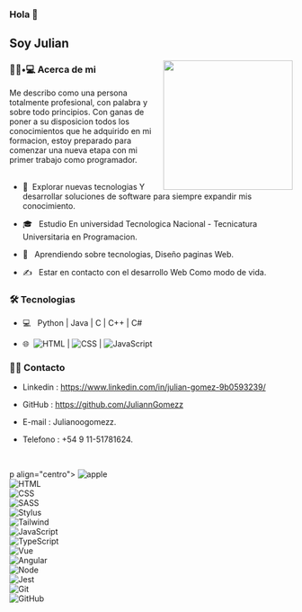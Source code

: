 ### Hola 👋<h2> Soy Julian</h2>

<img align='right' src="https://media.giphy.com/media/M9gbBd9nbDrOTu1Mqx/giphy.gif" width="230">

<h3> 👨🏻•💻 Acerca de mi </h3>

Me describo como una persona totalmente profesional, con palabra y sobre todo principios. 
Con ganas de poner a su disposicion todos los conocimientos que he adquirido en mi formacion, 
estoy preparado para comenzar una nueva etapa con mi primer trabajo como programador.
<br/><br/>

- 🤔 &nbsp;Explorar nuevas tecnologias Y desarrollar soluciones de software para siempre expandir mis conocimiento.

- 🎓 &nbsp; Estudio En universidad Tecnologica Nacional - Tecnicatura Universitaria en Programacion.

- 🌱 &nbsp; Aprendiendo sobre tecnologias, Diseño paginas Web.

- ✍️ &nbsp; Estar en contacto con el desarrollo Web Como modo de vida.



<h3>🛠 Tecnologias </h3>



- 💻 &nbsp; Python | Java | C | C++ | C#

- 🌐 &nbsp;<img src="https://img.shields.io/badge/HTML5-E34F26?style=for-the-badge&logo=html5&logoColor=white" alt="HTML" />   | <img src="https://img.shields.io/badge/CSS3-1572B6?style=for-the-badge&logo=css3&logoColor=white" alt="CSS" />  |  <img src="https://img.shields.io/badge/JavaScript-323330?style=for-the-badge&logo=javascript&logoColor=F7DF1E" alt="JavaScript" />
<!--

- 🛢 &nbsp; MySQL | MongoDB
-->


<h3> 🤝🏻 Contacto </h3>

- Linkedin : https://www.linkedin.com/in/julian-gomez-9b0593239/

- GitHub : https://github.com/JuliannGomezz

- E-mail : Julianoogomezz.

- Telefono : +54 9 11-51781624.

<br>



p align="centro">
  <img src="https://img.shields.io/badge/Apple-gray?style=for-the-badge&logo=apple&logoColor=white" alt="apple" />   
  <img src="https://img.shields.io/badge/HTML5-E34F26?style=for-the-badge&logo=html5&logoColor=white" alt="HTML" />   
  <img src="https://img.shields.io/badge/CSS3-1572B6?style=for-the-badge&logo=css3&logoColor=white" alt="CSS" />   
  <img src="https://img.shields.io/badge/Sass-CC6699?style=for-the-badge&logo=sass&logoColor=white" alt="SASS" />   
  <img src="https://img.shields.io/badge/Stylus-333333?style=for-the-badge&logo=stylus&logoColor=white" alt="Stylus" />   
  <img src="https://img.shields.io/badge/Tailwind_CSS-38B2AC?style=for-the-badge&logo=tailwind-css&logoColor=white" alt="Tailwind" />   
  <img src="https://img.shields.io/badge/JavaScript-323330?style=for-the-badge&logo=javascript&logoColor=F7DF1E" alt="JavaScript" />   
  <img src="https://img.shields.io/badge/TypeScript-007ACC?style=for-the-badge&logo=typescript&logoColor=white" alt="TypeScript" />   
  <img src="https://img.shields.io/badge/Vue-20232A?style=for-the-badge&logo=Vue&logoColor=61DAFB" alt="Vue" />   
  <img src="https://img.shields.io/badge/Angular-DD0031?style=for-the-badge&logo=angular&logoColor=white" alt="Angular" />   
  <img src="https://img.shields.io/badge/Node.js-43853D?style=for-the-badge&logo=node.js&logoColor=white" alt="Node" />   
  <img src="https://img.shields.io/badge/Jest-C21325?style=for-the-badge&logo=jest&logoColor=white" alt="Jest" />  
  <img src="https://img.shields.io/badge/Git-F05032?style=for-the-badge&logo=git&logoColor=white" alt="Git" />   
  <img src="https://img.shields.io/badge/github%20-%23000.svg?&style=for-the-badge&logo=github&logoColor=white" alt="GitHub" />
</p>
